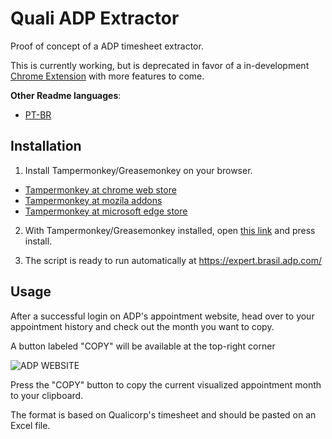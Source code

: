 # Quali ADP Extractor

Proof of concept of a ADP timesheet extractor.

This is currently working, but is deprecated in favor of a in-development [Chrome Extension](https://cdn.discordapp.com/attachments/842058104844714004/884799525003358249/unknown.png) with more features to come.

**Other Readme languages**:

* [PT-BR](https://rentry.co/ADPQualiExtractorPT-BR)

## Installation

1. Install Tampermonkey/Greasemonkey on your browser.
  * [Tampermonkey at chrome web store](https://chrome.google.com/webstore/detail/tampermonkey/dhdgffkkebhmkfjojejmpbldmpobfkfo?hl=en)
  * [Tampermonkey at mozila addons](https://addons.mozilla.org/en-US/firefox/addon/tampermonkey/)
  * [Tampermonkey at microsoft edge store](https://microsoftedge.microsoft.com/addons/detail/tampermonkey/iikmkjmpaadaobahmlepeloendndfphd)

2. With Tampermonkey/Greasemonkey installed, open [this link](https://github.com/AndradeMatheus/ADPQualiExtractor/raw/master/src/ADPQualiExtractor.user.js) and press install.

3. The script is ready to run automatically at https://expert.brasil.adp.com/

## Usage

After a successful login on ADP's appointment website, head over to your appointment history and check out the month you want to copy.

A button labeled "COPY" will be available at the top-right corner

![ADP WEBSITE](https://i.imgur.com/XfcjUEt.png)

Press the "COPY" button to copy the current visualized appointment month to your clipboard.

The format is based on Qualicorp's timesheet and should be pasted on an Excel file.
